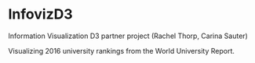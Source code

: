 # InfovizD3
Information Visualization D3 partner project (Rachel Thorp, Carina Sauter)

Visualizing 2016 university rankings from the World University Report.

